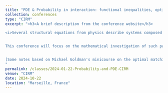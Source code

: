 ```yaml
---
title: "PDE & Probability in interaction: functional inequalities, optimal transport and particle systems"
collection: conferences
type: "CIRM"
excerpt: "<h3>A brief description from the conference website</h3>

<i>Several structural equations from physics describe systems composed of a large number of interacting particles. These equations play a role in a wide number of fields (kinetic theory of gases, population dynamics, economics, etc…). To understand their large scale behavior by taking some suitable scaling limit is a well-known scientific challenge which has generated an intense research activity in the past decades, laying at the intersection between probability theory and PDEs.


This conference will focus on the mathematical investigation of such particle systems and on fundamental tools which are currently developed for their study, in particular: functional inequalities, and optimal transport, which both find applications in several domains of applied mathematics. Our aim is to foster contacts between specialists of the varied areas of probability and PDEs that are connected to these topics, in order to develop new methods and applications.</i>


[Some notes based on Michael Goldman's minicourse on the optimal matching problem](/files/On-the-optimal-matching-problem-(Michael-Goldman).pdf)
"
permalink: /classes/2024-01-22-Probability-and-PDE-CIRM
venue: "CIRM"
date: 2024-10-22
location: "Marseille, France"
---
```


